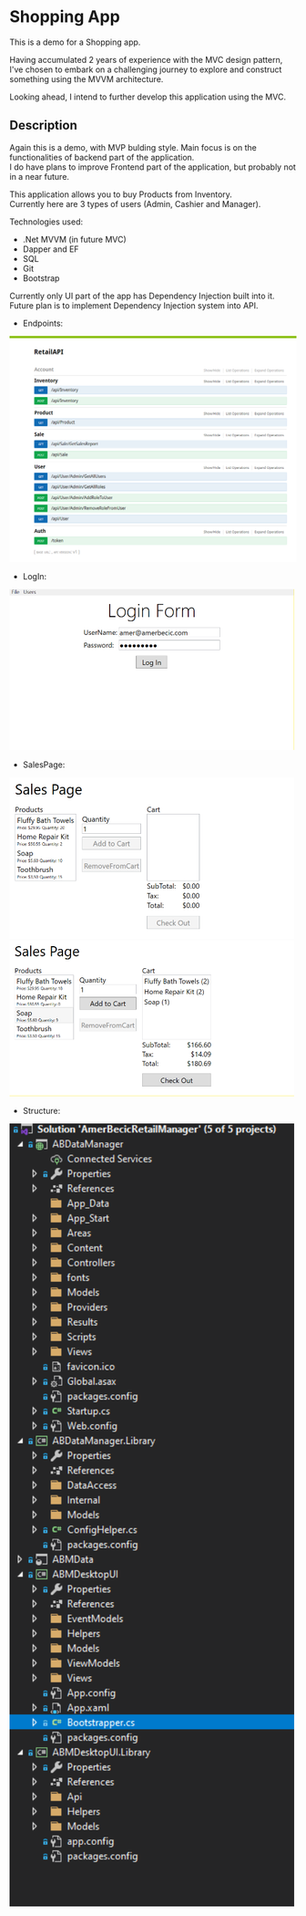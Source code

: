 # Shopping App
This is a demo for a Shopping app. 


Having accumulated 2 years of experience with the MVC design pattern, I've chosen to embark on a challenging journey to explore and construct something using the MVVM architecture. <br/>

Looking ahead, I intend to further develop this application using the MVC.

## Description

Again this is a demo, with MVP bulding style. Main focus is on the functionalities of backend part of the application. <br/>
I do have plans to improve Frontend part of the application, but probably not in a near future.

This application allows you to buy Products from Inventory. <br/>
Currently here are 3 types of users (Admin, Cashier and Manager).

Technologies used:

- .Net MVVM (in future MVC)
- Dapper and EF
- SQL
- Git
- Bootstrap

Currently only UI part of the app has Dependency Injection built into it. <br/>
Future plan is to implement Dependency Injection system into API.

- Endpoints:
<img src="/README-pics/Endpoints.png">

- LogIn:
<img src="/README-pics/LogIn.png" width="500">

- SalesPage:
<img src="/README-pics/SalesPage1.png" width="500">
<img src="/README-pics/SalesPage2.png" width="500">

- Structure:
<img src="/README-pics/Structure.png" width="500">
